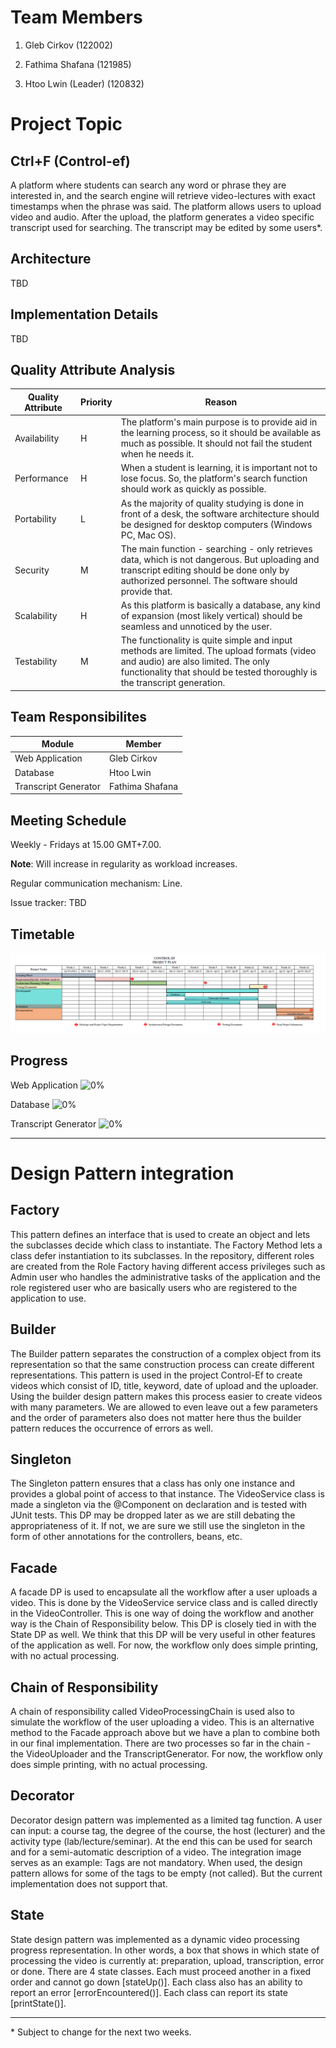 # Team Members

1. Gleb Cirkov (122002)

2. Fathima Shafana (121985)

3. Htoo Lwin (Leader) (120832)

# Project Topic

## Ctrl+F (Control-ef)
A platform where students can search any word or phrase they are interested in, and the search engine will retrieve video-lectures with exact timestamps when the phrase was said. The platform allows users to upload video and audio. After the upload, the platform generates a video specific transcript used for searching. The transcript may be edited by some users*.

## Architecture

TBD

## Implementation Details

TBD

## Quality Attribute Analysis

| Quality Attribute | Priority | Reason |
| ----------- | ----------- | ----------- |
| Availability | H | The platform's main purpose is to provide aid in the learning process, so it should be available as much as possible. It should not fail the student when he needs it. |
| Performance | H | When a student is learning, it is important not to lose focus. So, the platform's search function should work as quickly as possible. |
| Portability | L | As the majority of quality studying is done in front of a desk, the software architecture should be designed for desktop computers (Windows PC, Mac OS). |
| Security | M | The main function - searching - only retrieves data, which is not dangerous. But uploading and transcript editing should be done only by authorized personnel. The software should provide that. |
| Scalability | H | As this platform is basically a database, any kind of expansion (most likely vertical) should be seamless and unnoticed by the user.
| Testability | M | The functionality is quite simple and input methods are limited. The upload formats (video and audio) are also limited. The only functionality that should be tested thoroughly is the transcript generation. |

## Team Responsibilites

| Module | Member |
| ----------- | ----------- |
| Web Application | Gleb Cirkov |
| Database | Htoo Lwin |
| Transcript Generator | Fathima Shafana |

## Meeting Schedule

Weekly - Fridays at 15.00 GMT+7.00.

**Note**: Will increase in regularity as workload increases.

Regular communication mechanism: Line.

Issue tracker: TBD

## Timetable

![Project Plan](https://github.com/AdamHtooLwin/control-ef/blob/master/Project%20Plan.PNG?raw=true)

## Progress

Web Application ![0%](https://progress-bar.dev/0)

Database ![0%](https://progress-bar.dev/0)

Transcript Generator ![0%](https://progress-bar.dev/0)

---

# Design Pattern integration

## Factory
This pattern defines an interface that is used to create an object and lets the subclasses decide which class to instantiate. The Factory Method lets a class defer instantiation to its subclasses. In the repository, different roles are created from the Role Factory having different access privileges such as Admin user who handles the administrative tasks of the application and the role registered user who are basically users who are registered to the application to use.

## Builder
The Builder pattern separates the construction of a complex object from its representation so that the same construction process can create different representations. This pattern is used in the project Control-Ef to create videos which consist of ID, title, keyword, date of upload and the uploader. Using the builder design pattern makes this process easier to create videos with many parameters. We are allowed to even leave out a few parameters and the order of parameters also does not matter here thus the builder pattern reduces the occurrence of errors as well.

## Singleton
The Singleton pattern ensures that a class has only one instance and provides a global point of access to that instance. The VideoService class is made a singleton via the @Component on declaration and is tested with JUnit tests. This DP may be dropped later as we are still debating the appropriateness of it. If not, we are sure we still use the singleton in the form of other annotations for the controllers, beans, etc.

## Facade
A facade DP is used to encapsulate all the workflow after a user uploads a video. This is done by the VideoService service class and is called directly in the VideoController. This is one way of doing the workflow and another way is the Chain of Responsibility below. This DP is closely tied in with the State DP as well. We think that this DP will be very useful in other features of the application as well. For now, the workflow only does simple printing, with no actual processing.

## Chain of Responsibility
A chain of responsibility called VideoProcessingChain is used also to simulate the workflow of the user uploading a video. This is an alternative method to the Facade approach above but we have a plan to combine both in our final implementation. There are two processes so far in the chain - the VideoUploader and the TranscriptGenerator. For now, the workflow only does simple printing, with no actual processing.

## Decorator
Decorator design pattern was implemented as a limited tag function. A user can input: a course tag, the degree of the course, the host (lecturer) and the activity type (lab/lecture/seminar). At the end this can be used for search and for a semi-automatic description of a video. The integration image serves as an example:
Tags are not mandatory. When used, the design pattern allows for some of the tags to be empty (not called). But the current implementation does not support that.

## State
State design pattern was implemented as a dynamic video processing progress representation. In other words, a box that shows in which state of processing the video is currently at: preparation, upload, transcription, error or done.
There are 4 state classes. Each must proceed another in a fixed order and cannot go down [stateUp()]. Each class also has an ability to report an error [errorEncountered()]. Each class can report its state [printState()].

---
\* Subject to change for the next two weeks.
